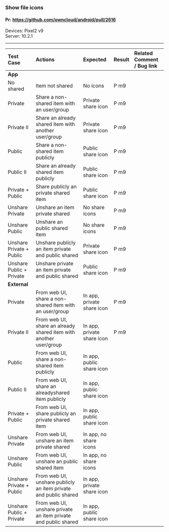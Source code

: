 ###  Show file icons

#### Pr: https://github.com/owncloud/android/pull/2616

Devices: Pixel2 v9 <br>
Server: 10.2.1

---

 
| Test Case | Actions | Expected | Result | Related Comment / Bug link | 
| :-------- | :------- | :----- | :------ | :-------------------------
|**App**||||||
| No shared | Item not shared   | No icons | P m9 |  |  |
| Private | Share a non-shared item with an user/group  | Private share icon | P m9 |  |  |
| Private II | Share an already shared item with another user/group  | Private share icon  | P m9 |  |  |  |
| Public | Share a non-shared item publicly | Public share icon | P m9 |  |  |  |
| Public II | Share an already shared item publicly | Public share icon | P m9 |  |  |  |
| Private + Public | Share publicly an private shared item | Public share icon | P m9 |  |  |  |
| Unshare Private | Unshare an item private shared | No share icons | P m9 |  |  |  |
| Unshare Public | Unshare an public shared item | No share icons | P m9 |  |  |  |
| Unshare Private + Public | Unshare publicly an item private and public shared  | Private share icon | P m9 |  |  |  |
| Unshare Public + Private | Unshare private an item private and public shared  | Public share icon | P m9 |  |  |  |
|**External**||||||
| Private | From web UI, share a non-shared item with an user/group  | In app, private share icon | P m9 |  |  |
| Private II | From web UI, share an already shared item with another user/group  | In app, private share icon  | P m9 |  |  |  |
| Public | From web UI, share a non-shared item publicly | In app, public share icon |  |  |  |  |
| Public II | From web UI, share an alreadyshared item publicly | In app, public share icon |  |  |  |  |
| Private + Public | From web UI, share publicly an private shared item | In app, public share icon |  |  |  |  |
| Unshare Private | From web UI, unshare an item private shared | In app, no share icons |  |  |  |  |
| Unshare Public | From web UI, unshare an public shared item | In app, no share icons |  |  |  |  |
| Unshare Private + Public | From web UI, unshare publicly an item private and public shared  | In app, private share icon |  |  |  |  |
| Unshare Public + Private | From web UI, unshare private an item private and public shared  | In app, public share icon |  |  |  |  |